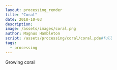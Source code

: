 ```yaml
---
layout: processing_render
title: "Coral"
date: 2018-10-03
description: 
image: /assets/images/coral.png
author: Magnus Hambleton
script: /assets/processing/coral/coral.pde#full
tags: 
  - processing
---
```

Growing coral
